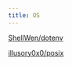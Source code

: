 ```yaml
---
title: OS
---
```


[ShellWen/dotenv](https://github.com/moonbit-community/dotenv-mbt)

[illusory0x0/posix](https://github.com/moonbit-community/posix)
